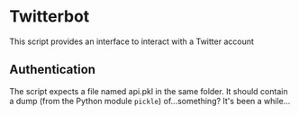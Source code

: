 # Twitterbot #

This script provides an interface to interact with a Twitter account

## Authentication ##

The script expects a file named api.pkl in the same folder. It should contain a dump (from the Python module `pickle`) of...something? It's been a while...
